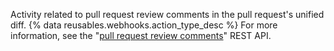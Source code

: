 Activity related to pull request review comments in the pull request's unified diff. {% data reusables.webhooks.action_type_desc %} For more information, see the "[pull request review comments](/rest/reference/pulls#comments)" REST API.
